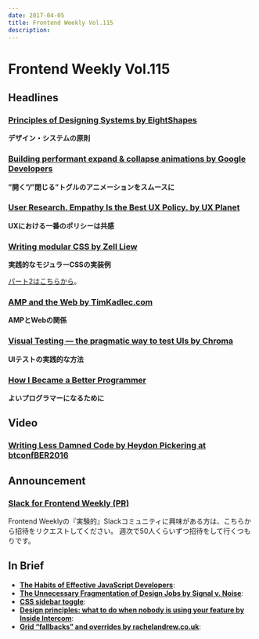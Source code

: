 ```yaml
---
date: 2017-04-05
title: Frontend Weekly Vol.115
description: 
---
```


# Frontend Weekly Vol.115

## Headlines

### [Principles of Designing Systems by EightShapes](https://medium.com/eightshapes-llc/principles-of-designing-systems-294ee45dcf81)

**デザイン・システムの原則**

### [Building performant expand & collapse animations by Google Developers](https://developers.google.com/web/updates/2017/03/performant-expand-and-collapse)

**”開く”/”閉じる”トグルのアニメーションをスムースに**

### [User Research. Empathy Is the Best UX Policy. by UX Planet](https://uxplanet.org/user-research-empathy-is-the-best-ux-policy-5f966ba5bbdc)

**UXにおける一番のポリシーは共感**

### [Writing modular CSS by Zell Liew](https://zellwk.com/blog/css-architecture-1/)

**実践的なモジュラーCSSの実装例**

[パート2はこちらから](https://zellwk.com/blog/css-architecture-2/)。

### [AMP and the Web by TimKadlec.com](https://timkadlec.com/2017/03/amp-and-the-web/)

**AMPとWebの関係**

### [Visual Testing — the pragmatic way to test UIs by Chroma](https://blog.hichroma.com/visual-testing-the-pragmatic-way-to-test-uis-18c8da617ecf)

**UIテストの実践的な方法**

### [How I Became a Better Programmer](http://jlongster.com/How-I-Became-Better-Programmer)

**よいプログラマーになるために**

## Video

### [Writing Less Damned Code by Heydon Pickering at btconfBER2016](https://vimeo.com/190834530)

## Announcement

### [Slack for Frontend Weekly (PR)](https://studiomohawk.typeform.com/to/Kj8Gaj)

Frontend Weeklyの『実験的』Slackコミュニティに興味がある方は、こちらから招待をリクエストしてください。 週次で50人くらいずつ招待をして行くつもりです。

## In Brief

* [**The Habits of Effective JavaScript Developers**](http://thefullstack.xyz/effective-javascript-developers/): 
* [**The Unnecessary Fragmentation of Design Jobs by Signal v. Noise**](https://m.signalvnoise.com/the-unnecessary-fragmentation-of-design-jobs-d5b9c8621082): 
* [**CSS sidebar toggle**](https://silvestarbistrovic.from.hr/en/articles/css-sidebar-toggle/): 
* [**Design principles: what to do when nobody is using your feature by Inside Intercom**](https://blog.intercom.com/design-principles-what-to-do-when-nobody-is-using-your-feature/): 
* [**Grid “fallbacks” and overrides by rachelandrew.co.uk**](https://rachelandrew.co.uk/css/cheatsheets/grid-fallbacks): 
